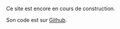 Ce site est encore en cours de construction.

Son code est sur [Github](https://github.com/rempartIrien/easy-gundam).

